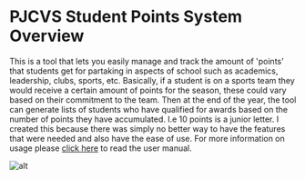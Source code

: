 # PJCVS Student Points System Overview
This is a tool that lets you easily manage and track the amount of 'points' that students get for partaking in aspects of school such as academics, leadership, clubs, sports, etc. Basically, if a student is on a sports team they would receive a certain amount of points for the season, these could vary based on their commitment to the team. Then at the end of the year, the tool can generate lists of students who have qualified for awards based on the number of points they have accumulated. I.e 10 points is a junior letter.
I created this because there was simply no better way to have the features that were needed and also have the ease of use. For more information on usage please [click here](https://github.com/kushp/PJCVSStudentPointsSystem/blob/master/PJ%20Student%20Points/PJCVS%20Student%20Points%20Manual.pdf) to read the user manual. 

![alt](http://https://github.com/kushp/PJCVSStudentPointsSystem/blob/master/PJ%20Student%20Points/OverviewPJStudentPoints.png)
